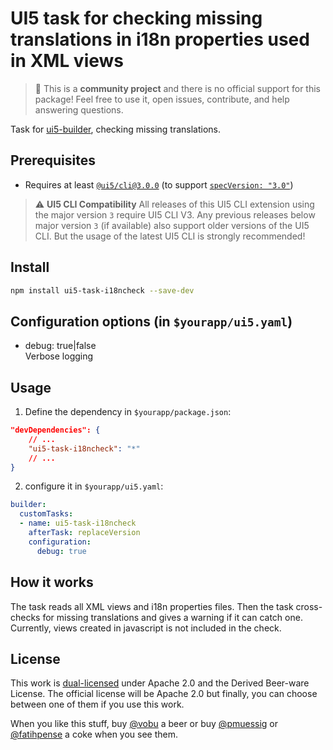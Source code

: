 # UI5 task for checking missing translations in i18n properties used in XML views

> :wave: This is a **community project** and there is no official support for this package! Feel free to use it, open issues, contribute, and help answering questions.

Task for [ui5-builder](https://github.com/SAP/ui5-builder), checking missing translations.

## Prerequisites

- Requires at least [`@ui5/cli@3.0.0`](https://ui5.github.io/cli/v3/pages/CLI/) (to support [`specVersion: "3.0"`](https://ui5.github.io/cli/pages/Configuration/#specification-version-30))

> :warning: **UI5 CLI Compatibility**
> All releases of this UI5 CLI extension using the major version `3` require UI5 CLI V3. Any previous releases below major version `3` (if available) also support older versions of the UI5 CLI. But the usage of the latest UI5 CLI is strongly recommended!

## Install

```bash
npm install ui5-task-i18ncheck --save-dev
```

## Configuration options (in `$yourapp/ui5.yaml`)

- debug: true|false  
Verbose logging

## Usage

1. Define the dependency in `$yourapp/package.json`:

```json
"devDependencies": {
    // ...
    "ui5-task-i18ncheck": "*"
    // ...
}
```

2. configure it in `$yourapp/ui5.yaml`:

```yaml
builder:
  customTasks:
  - name: ui5-task-i18ncheck
    afterTask: replaceVersion
    configuration:
      debug: true
```

## How it works

The task reads all XML views and i18n properties files. Then the task cross-checks for missing translations and gives a warning if it can catch one. Currently, views created in javascript is not included in the check.

## License

This work is [dual-licensed](../../LICENSE) under Apache 2.0 and the Derived Beer-ware License. The official license will be Apache 2.0 but finally, you can choose between one of them if you use this work.

When you like this stuff, buy [@vobu](https://twitter.com/vobu) a beer or buy [@pmuessig](https://twitter.com/pmuessig) or [@fatihpense](https://twitter.com/fatihpense) a coke when you see them.
